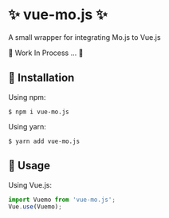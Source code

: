 # ✨ vue-mo.js ✨

A small wrapper for integrating Mo.js to Vue.js

🙇 Work In Process ... 🙇

## 🏹 Installation

Using npm:

```
$ npm i vue-mo.js
```

Using yarn:

```
$ yarn add vue-mo.js
```

## 🔫 Usage

Using Vue.js:

```javascript
import Vuemo from 'vue-mo.js';
Vue.use(Vuemo);
```
